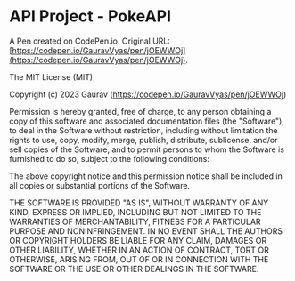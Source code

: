# API Project - PokeAPI

A Pen created on CodePen.io. Original URL: [https://codepen.io/GauravVyas/pen/jOEWWOj](https://codepen.io/GauravVyas/pen/jOEWWOj).

The MIT License (MIT)

Copyright (c) 2023 Gaurav (https://codepen.io/GauravVyas/pen/jOEWWOj)

Permission is hereby granted, free of charge, to any person obtaining a copy
of this software and associated documentation files (the "Software"), to deal
in the Software without restriction, including without limitation the rights
to use, copy, modify, merge, publish, distribute, sublicense, and/or sell
copies of the Software, and to permit persons to whom the Software is
furnished to do so, subject to the following conditions:

The above copyright notice and this permission notice shall be included in all
copies or substantial portions of the Software.

THE SOFTWARE IS PROVIDED "AS IS", WITHOUT WARRANTY OF ANY KIND, EXPRESS OR
IMPLIED, INCLUDING BUT NOT LIMITED TO THE WARRANTIES OF MERCHANTABILITY,
FITNESS FOR A PARTICULAR PURPOSE AND NONINFRINGEMENT. IN NO EVENT SHALL THE
AUTHORS OR COPYRIGHT HOLDERS BE LIABLE FOR ANY CLAIM, DAMAGES OR OTHER
LIABILITY, WHETHER IN AN ACTION OF CONTRACT, TORT OR OTHERWISE, ARISING FROM,
OUT OF OR IN CONNECTION WITH THE SOFTWARE OR THE USE OR OTHER DEALINGS IN THE
SOFTWARE.
